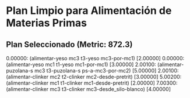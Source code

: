 # Plan Limpio para Alimentación de Materias Primas

## Plan Seleccionado (Metric: 872.3)

0.00000: (alimentar-yeso mc3 t3-yeso mc3-por-mc1) [2.00000]
0.00000: (alimentar-yeso mc1 t1-yeso mc1-por-mc1) [3.00000]
2.00100: (alimentar-puzolana-s mc3 t3-puzolana-s ps-a-mc3-por-mc2) [5.00000]
2.00100: (alimentar-clinker mc2 t2-clinker mc2-desde-pretrit) [3.00000]
5.00200: (alimentar-clinker mc1 t1-clinker mc1-desde-pretrit) [2.00000]
7.00300: (alimentar-clinker mc3 t3-clinker mc3-desde_silo-blanco) [4.00000]